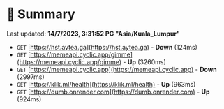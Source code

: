 # 📖 Summary
Last updated: **14/7/2023, 3:31:52 PG "Asia/Kuala_Lumpur"**

- `GET` [https://hst.aytea.ga](https://hst.aytea.ga) - **Down** (124ms)
- `GET` [https://memeapi.cyclic.app/gimme](https://memeapi.cyclic.app/gimme) - **Up** (3260ms)
- `GET` [https://memeapi.cyclic.app](https://memeapi.cyclic.app) - **Down** (2997ms)
- `GET` [https://klik.ml/health](https://klik.ml/health) - **Up** (963ms)
- `GET` [https://dumb.onrender.com](https://dumb.onrender.com) - **Up** (924ms)
